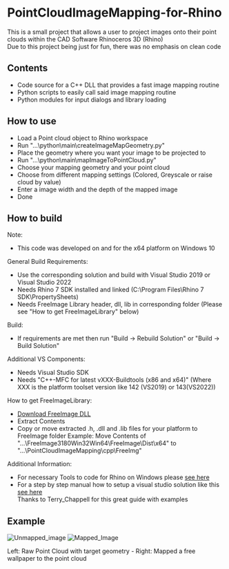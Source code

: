 # PointCloudImageMapping-for-Rhino
This is a small project that allows a user to project images onto their point clouds within the CAD Software Rhinoceros 3D (Rhino)<br>
Due to this project being just for fun, there was no emphasis on clean code

## Contents
- Code source for a C++ DLL that provides a fast image mapping routine
- Python scripts to easily call said image mapping routine
- Python modules for input dialogs and library loading

## How to use
- Load a Point cloud object to Rhino workspace
- Run "...\python\main\createImageMapGeometry.py"
- Place the geometry where you want your image to be projected to
- Run "...\python\main\mapImageToPointCloud.py"
- Choose your mapping geometry and your point cloud
- Choose from different mapping settings (Colored, Greyscale or raise cloud by value)
- Enter a image width and the depth of the mapped image
- Done

## How to build
Note:
- This code was developed on and for the x64 platform on Windows 10

General Build Requirements:
- Use the corresponding solution and build with Visual Studio 2019 or Visual Studio 2022
- Needs Rhino 7 SDK installed and linked (C:\Program Files\Rhino 7 SDK\PropertySheets)
- Needs FreeImage Library header, dll, lib in corresponding folder (Please see "How to get FreeImageLibrary" below)

Build:
- If requirements are met then run "Build -> Rebuild Solution" or "Build -> Build Solution"

Additional VS Components:
- Needs Visual Studio SDK 
- Needs "C++-MFC for latest vXXX-Buildtools (x86 and x64)" (Where XXX is the platform toolset version like 142 (VS2019) or 143(VS2022))

How to get FreeImageLibrary:
- [Download FreeImage DLL](https://freeimage.sourceforge.io/download.html)
- Extract Contents
- Copy or move extracted .h, .dll and .lib files for your platform to FreeImage folder
  Example: Move Contents of "...\FreeImage3180Win32Win64\FreeImage\Dist\x64\" to "...\PointCloudImageMapping\cpp\FreeImg\"

Additional Information:
- For necessary Tools to code for Rhino on Windows please [see here](https://developer.rhino3d.com/guides/cpp/installing-tools-windows/)
- For a step by step manual how to setup a visual studio solution like this [see here](https://discourse.mcneel.com/t/step-by-step-example-for-adding-c-dll-to-a-python-script/126074)<br>
Thanks to Terry_Chappell for this great guide with examples

## Example

![Unmapped_image](https://user-images.githubusercontent.com/112782924/213671459-f07e4974-8cb5-4918-a879-1186568ba4f5.png)
![Mapped_Image](https://user-images.githubusercontent.com/112782924/213671214-38c89a56-ae2c-4ee1-9fe0-05b7e17267c3.png)

Left: Raw Point Cloud with target geometry - Right: Mapped a free wallpaper to the point cloud
